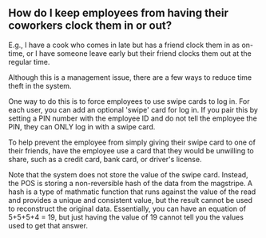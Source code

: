 ## How do I keep employees from having their coworkers clock them in or out?

E.g., I have a cook who comes in late but has a friend clock them in as on-time, or I have someone leave early but their friend clocks them out at the regular time.

Although this is a management issue, there are a few ways to reduce time theft in the system. 

One way to do this is to force employees to use swipe cards to log in. For each user, you can add an optional 'swipe' card for log in. If you pair this by setting a PIN number with the employee ID and do not tell the employee the PIN, they can ONLY log in with a swipe card.

To help prevent the employee from simply giving their swipe card to one of their friends, have the employee use a card that they would be unwilling to share, such as a credit card, bank card, or driver's license.

Note that the system does not store the value of the swipe card. Instead, the POS is storing a non-reversible hash of the data from the magstripe. A hash is a type of mathmatic function that runs against the value of the read and provides a unique and consistent value, but the result cannot be used to reconstruct the original data.
Essentially, you can have an equation of 5+5+5+4 = 19, but just having the value of 19 cannot tell you the values used to get that answer.
 

